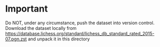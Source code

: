 # Important

Do NOT, under any circumstance, push the dataset into version control. Download the dataset locally from https://database.lichess.org/standard/lichess_db_standard_rated_2015-07.pgn.zst and unpack it in this directory